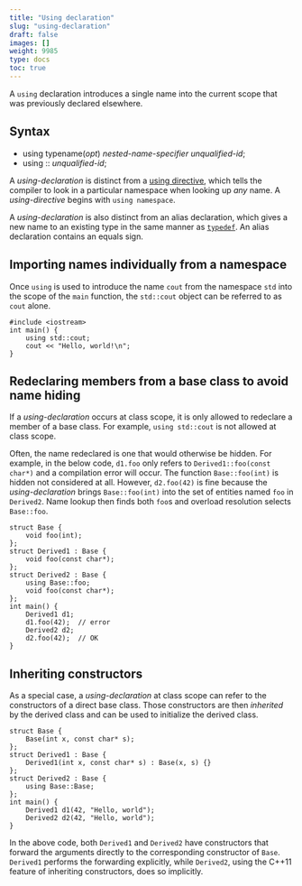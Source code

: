 ```yaml
---
title: "Using declaration"
slug: "using-declaration"
draft: false
images: []
weight: 9985
type: docs
toc: true
---
```


A `using` declaration introduces a single name into the current scope that was previously declared elsewhere.

## Syntax
- using typename(*opt*) *nested-name-specifier* *unqualified-id*;
- using :: *unqualified-id*;

A *using-declaration* is distinct from a [using directive](https://www.wikiod.com/docs/c%2b%2b/495/namespaces/1624/using-directive), which tells the compiler to look in a particular namespace when looking up *any* name. A *using-directive* begins with `using namespace`.

A *using-declaration* is also distinct from an alias declaration, which gives a new name to an existing type in the same manner as [`typedef`](https://www.wikiod.com/docs/c%2b%2b/7840/variable-declaration-keywords/18785/typedef). An alias declaration contains an equals sign.

## Importing names individually from a namespace
Once `using` is used to introduce the name `cout` from the namespace `std` into the scope of the `main` function, the `std::cout` object can be referred to as `cout` alone.

    #include <iostream>
    int main() {
        using std::cout;
        cout << "Hello, world!\n";
    }


## Redeclaring members from a base class to avoid name hiding
If a *using-declaration* occurs at class scope, it is only allowed to redeclare a member of a base class. For example, `using std::cout` is not allowed at class scope.

Often, the name redeclared is one that would otherwise be hidden. For example, in the below code, `d1.foo` only refers to `Derived1::foo(const char*)` and a compilation error will occur. The function `Base::foo(int)` is hidden not considered at all. However, `d2.foo(42)` is fine because the *using-declaration* brings `Base::foo(int)` into the set of entities named `foo` in `Derived2`. Name lookup then finds both `foo`s and overload resolution selects `Base::foo`.

    struct Base {
        void foo(int);
    };
    struct Derived1 : Base {
        void foo(const char*);
    };
    struct Derived2 : Base {
        using Base::foo;
        void foo(const char*);
    };
    int main() {
        Derived1 d1;
        d1.foo(42);  // error
        Derived2 d2;
        d2.foo(42);  // OK
    }

## Inheriting constructors
<!-- if version [gte C++11] -->
As a special case, a *using-declaration* at class scope can refer to the constructors of a direct base class. Those constructors are then *inherited* by the derived class and can be used to initialize the derived class.

    struct Base {
        Base(int x, const char* s);
    };
    struct Derived1 : Base {
        Derived1(int x, const char* s) : Base(x, s) {}
    };
    struct Derived2 : Base {
        using Base::Base;
    };
    int main() {
        Derived1 d1(42, "Hello, world");
        Derived2 d2(42, "Hello, world");
    }

In the above code, both `Derived1` and `Derived2` have constructors that forward the arguments directly to the corresponding constructor of `Base`. `Derived1` performs the forwarding explicitly, while `Derived2`, using the C++11 feature of inheriting constructors, does so implicitly.
<!-- end version if -->


